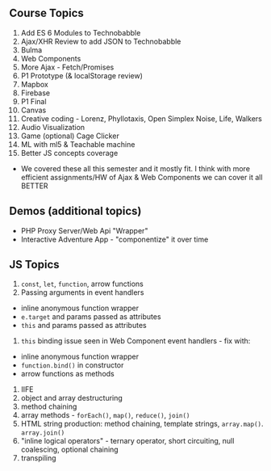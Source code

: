 ## Course Topics

1. Add ES 6 Modules to Technobabble
1. Ajax/XHR Review to add JSON to Technobabble
1. Bulma
1. Web Components
1. More Ajax - Fetch/Promises
1. P1 Prototype (& localStorage review)
1. Mapbox
1. Firebase
1. P1 Final
1. Canvas
1. Creative coding - Lorenz, Phyllotaxis, Open Simplex Noise, Life, Walkers
1. Audio Visualization
1. Game (optional) Cage Clicker
1. ML with ml5 & Teachable machine
1. Better JS concepts coverage

- We covered these all this semester and it mostly fit. I think with more efficient assignments/HW of Ajax & Web Components we can cover it all BETTER

## Demos (additional topics)

- PHP Proxy Server/Web Api "Wrapper"
- Interactive Adventure App - "componentize" it over time

## JS Topics
1. `const`, `let`, `function`, arrow functions
1. Passing arguments in event handlers
  - inline anonymous function wrapper
  - `e.target` and params passed as attributes
  - `this` and params passed as attributes
1. `this` binding issue seen in Web Component event handlers - fix with:
  - inline anonymous function wrapper
  - `function.bind()` in constructor
  - arrow functions as methods
1. IIFE
1. object and array destructuring
1. method chaining
1. array methods - `forEach()`, `map()`, `reduce()`, `join()`
1. HTML string production: method chaining, template strings, `array.map()`. `array.join()`
1. "inline logical operators" - ternary operator, short circuiting, null coalescing, optional chaining
1. transpiling
